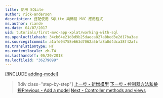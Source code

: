 ```yaml
---
title: 使用 SQLite
author: rick-anderson
description: 搭配使用 SQLite 與簡易 MVC 應用程式
ms.author: riande
ms.date: 04/07/2017
uid: tutorials/first-mvc-app-xplat/working-with-sql
ms.openlocfilehash: 34cb64e21d8d9b25daeca827a8bed3e2d17ba3ae
ms.sourcegitcommit: a1afd04758e663d7062a5bfa8a0d4dca38f42afc
ms.translationtype: HT
ms.contentlocale: zh-TW
ms.lasthandoff: 06/20/2018
ms.locfileid: "36279099"
---
```

[!INCLUDE [adding-model](../../includes/mvc-intro/sql.md)]

> [!div class="step-by-step"]
> <span data-ttu-id="75c89-103">[上一步 - 新增模型](adding-model.md)
> [下一步 - 控制器方法和檢視](controller-methods-views.md)</span><span class="sxs-lookup"><span data-stu-id="75c89-103">[Previous - Add a model](adding-model.md)
[Next - Controller methods and views](controller-methods-views.md)</span></span>
